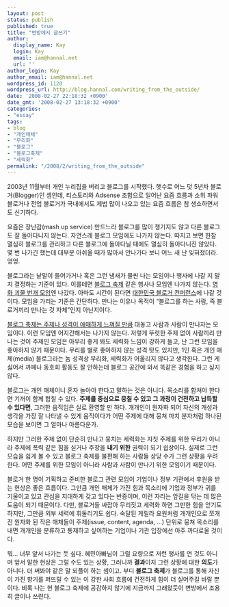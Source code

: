 ```yaml
---
layout: post
status: publish
published: true
title: "변방에서 글쓰기"
author:
  display_name: Kay
  login: Kay
  email: iam@hannal.net
  url: ''
author_login: Kay
author_email: iam@hannal.net
wordpress_id: 1120
wordpress_url: http://blog.hannal.com/writing_from_the_outside/
date: '2008-02-27 22:18:32 +0900'
date_gmt: '2008-02-27 13:18:32 +0900'
categories:
- "essay"
tags:
- blog
- "개인매체"
- "무리화"
- "블로그"
- "블로그축제"
- "세력화"
permalink: "/2008/2/writing_from_the_outside"
---
```

<p>2003년 11월부터 개인 누리집을 버리고 블로그를 시작했다. 햇수로 어느 덧 5년차 블로거(Blogger)인 셈인데, 티스토리와 Adsense 조합으로 일어난 요즘 흐름과 소위 파워 블로거나 전업 블로거가 국내에서도 제법 많이 나오고 있는 요즘 흐름은 참 생소하면서도 신기하다.</p>
<p>요즘은 장난감(mash up service) 만드느라 블로그를 많이 챙기지도 않고 다른 블로그도 잘 돌아다니지 않는다. 자연스레 블로그 모임에도 나가지 않는다. 따지고 보면 한참 열심히 블로그를 관리하고 다른 블로그에 돌아다닐 때에도 열심히 돌아다니진 않았다. 몇 번 나가긴 했는데 대부분 아쉬울 때가 많아서 안나가다 보니 어느 새 난 잊혀졌더라. 엉엉.</p>
<p>블로그라는 낱말이 들어가거나 혹은 그런 냄새가 물씬 나는 모임이나 행사에 나갈 지 말 지 결정하는 기준이 있다. 이를테면 <a href="http://www.onoffmix.com/e/sshong/71">블로그 축제</a> 같은 행사나 모임엔 나가지 않는다. <a href="http://its.tistory.com/entry/괴물-공짜-상영회-최종-공지">영화 괴물 번개 모임</a>엔 나갔다. 아마도 시간이 된다면 <a href="http://helloblogger.kr/">대한민국 블로거 컨퍼런스</a>에 나갈 것이다. 모임을 가리는 기준은 간단하다. 만나는 이유나 목적이 “블로그를 하는 사람, 즉 블로거끼리 만나는 것 자체”인지 아닌지이다.</p>
<p><a href="http://www.hof.pe.kr/wp/archives/2842">블로그 축제는 주제나 성격이 애매하게 느껴질 만큼</a> 대놓고 사람과 사람이 만나자는 모임이다. 이런 모임엔 어지간해서는 나가지 않는다. 저렇게 뚜렷한 주제 없이 사람끼리 만나는 것이 주제인 모임은 아무리 좋게 봐도 세력화 느낌이 강하게 들고, 난 그런 모임을 좋아하지 않기 때문이다. 무리를 별로 좋아하지 않는 성격 탓도 있지만, 1인 혹은 개인 매체(media) 블로그라는 놈 성격상 무리화, 세력화가 어울리지 않다고 생각한다. 그런 게 싫어서 까페나 동호회 활동도 잘 안하는데 블로그 공간에 와서 똑같은 경험을 하고 싶지 않다.</p>
<p>블로그는 개인 매체이니 혼자 놀아야 한다고 말하는 것은 아니다. 목소리를 합쳐야 한다면 기꺼이 함께 합칠 수 있다. <strong>주제를 중심으로 뭉칠 수 있고 그 과정이 건전하고 납득할 수 있다면</strong>, 그러한 움직임은 실로 환영할 만 하다. 개개인이 원자화 되어 자신의 개성과 생각을 가장 잘 나타낼 수 있게 움직이다가 어떤 주제에 대해 뭉쳐 마치 분자처럼 하나된 모습을 보이면 그 얼마나 아름다운가.</p>
<p>하지만 그러한 주제 없이 단순히 만나고 뭉치는 세력화는 자칫 주제를 위한 무리가 아니라 주제에 폭력 같은 힘을 싣거나 주장을 <strong>내기 위한</strong> 권력이 되기 쉽상이다. 실제로 그런 모습을 쉽게 볼 수 있고 블로그 축제를 불편해 하는 사람들 상당 수가 그런 상황을 우려한다. 어떤 주제를 위한 모임이 아니라 사람과 사람이 만나기 위한 모임이기 때문이다.</p>
<p>블로거 한 명이 기획하고 준비한 블로그 관련 모임이 기업이나 정부 기관에서 후원을 받는 현상은 좋은 흐름이다. 그만큼 개인 매체가 가진 힘과 목소리에 기업과 정부가 귀를 기울이고 있고 관심을 지대하게 갖고 있다는 반증이며, 이런 자리는 앞길을 닦는 데 많은 도움이 되기 때문이다. 다만, 블로거들 싸잡아 무리짓고 세력화 하면 그만한 힘을 얻기도  하지만, 그만큼 외부 세력에 휘둘리기도 쉽다. 숙달된 게릴라 요원처럼 개개인으로 쪼개진 원자화 된 작은 매체들이 주제(issue, content, agenda, ...) 단위로 뭉쳐 목소리를 내면 개개인을 분류하고 통제하고 싶어하는 기업이나 기관 입장에선 아주 까다로울 것이다.</p>
<p>뭐... 너무 앞서 나가는 듯 싶다. 혜민아빠님이 그럴 요량으로 저런 행사를 연 것도 아니며 앞서 말한 현상은 그럴 수도 있는 상황, 그러니까 <strong>결과</strong>이지 그런 상황에 대한 <strong>의도</strong>가 아니다. 더 써봐야 같은 말 되풀이 하는 셈이고. 부디 <strong>블로그 축제</strong>가 블로그를 통해 자신이 가진 향기를 퍼뜨릴 수 있는 이 강한 사회 흐름에 건전하게 힘이 더 실어주길 바랄 뿐이다. 비록 나는 현 블로그 축제에 공감하지 않기에 지금까지 그래왔듯이 변방에서 조용히 글이나 쓰련다.</p>
